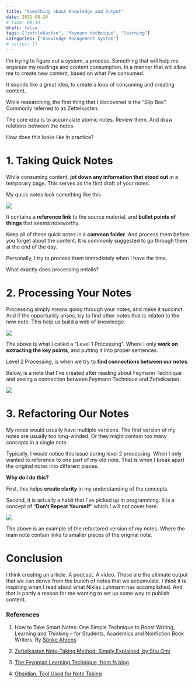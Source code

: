 ```yaml
---
title: "Something about Knowledge and Output"
date: 2021-08-26
# time: 08:44
draft: false
tags: ["zettlekasten", "feymann technique", "learning"]
categories: ["Knowledge Management System"]
# series: []
---
```


I’m trying to figure out a system, a process. Something that will help me organize my readings and content consumption. In a manner that will allow me to create new content, based on what I’ve consumed.

It sounds like a great idea, to create a loop of consuming and creating content.

While researching, the first thing that I discovered is the “Slip Box”. Commonly referred to as Zettelkasten.

The core idea is to accumulate atomic notes. Review them. And draw relations between the notes.

How does this looks like in practice?

# 1. Taking Quick Notes

While consuming content, **jot down any information that stood out** in a temporary page. This serves as the first draft of your notes.

My quick notes look something like this

[![](https://cdn.substack.com/image/fetch/w_1456,c_limit,f_auto,q_auto:good,fl_progressive:steep/https%3A%2F%2Fbucketeer-e05bbc84-baa3-437e-9518-adb32be77984.s3.amazonaws.com%2Fpublic%2Fimages%2F66e86c49-1354-4767-9ec1-a72498fccbb4_981x963.png)](https://cdn.substack.com/image/fetch/f_auto,q_auto:good,fl_progressive:steep/https%3A%2F%2Fbucketeer-e05bbc84-baa3-437e-9518-adb32be77984.s3.amazonaws.com%2Fpublic%2Fimages%2F66e86c49-1354-4767-9ec1-a72498fccbb4_981x963.png)

It contains a **reference link** to the source material, and **bullet points of things** that seems noteworthy.

Keep all of these quick notes in a **common folder**. And process them before you forget about the content. It is commonly suggested to go through them at the end of the day.

Personally, I try to process them immediately when I have the time.

What exactly does processing entails?

# 2. Processing Your Notes

Processing simply means going through your notes, and make it succinct. And if the opportunity arises, try to find other notes that is related to the new note. This help us build a web of knowledge.

[![](https://cdn.substack.com/image/fetch/w_1456,c_limit,f_auto,q_auto:good,fl_progressive:steep/https%3A%2F%2Fbucketeer-e05bbc84-baa3-437e-9518-adb32be77984.s3.amazonaws.com%2Fpublic%2Fimages%2F251727c1-db64-42e4-b5ed-dad4e24a5b2f_1437x576.png)](https://cdn.substack.com/image/fetch/f_auto,q_auto:good,fl_progressive:steep/https%3A%2F%2Fbucketeer-e05bbc84-baa3-437e-9518-adb32be77984.s3.amazonaws.com%2Fpublic%2Fimages%2F251727c1-db64-42e4-b5ed-dad4e24a5b2f_1437x576.png)

The above is what I called a “Level 1 Processing”. Where I only **work on extracting the key points**, and putting it into proper sentences.

Level 2 Processing, is when we try to **find connections between our notes**.

Below, is a note that I’ve created after reading about Feymann Technique and seeing a connection between Feymann Technique and Zettelkasten.

[![](https://cdn.substack.com/image/fetch/w_1456,c_limit,f_auto,q_auto:good,fl_progressive:steep/https%3A%2F%2Fbucketeer-e05bbc84-baa3-437e-9518-adb32be77984.s3.amazonaws.com%2Fpublic%2Fimages%2F5a8d248c-04a2-45f6-b249-a650a53612c6_715x739.png)](https://cdn.substack.com/image/fetch/f_auto,q_auto:good,fl_progressive:steep/https%3A%2F%2Fbucketeer-e05bbc84-baa3-437e-9518-adb32be77984.s3.amazonaws.com%2Fpublic%2Fimages%2F5a8d248c-04a2-45f6-b249-a650a53612c6_715x739.png)

# 3. Refactoring Our Notes

My notes would usually have multiple versions. The first version of my notes are usually too long-winded. Or they might contain too many concepts in a single note.

Typically, I would notice this issue during level 2 processing. When I only wanted to reference to one part of my old note. That is when I break apart the original notes into different pieces.

**Why do I do this?**

First, this helps **create clarity** in my understanding of the concepts.

Second, it is actually a habit that I’ve picked up in programming. It is a concept of “**Don’t Repeat Yourself**” which I will not cover here.

[![](https://cdn.substack.com/image/fetch/w_1456,c_limit,f_auto,q_auto:good,fl_progressive:steep/https%3A%2F%2Fbucketeer-e05bbc84-baa3-437e-9518-adb32be77984.s3.amazonaws.com%2Fpublic%2Fimages%2Fe3553a60-88e1-4fc7-9b39-b6522c87e02f_1697x987.png)](https://cdn.substack.com/image/fetch/f_auto,q_auto:good,fl_progressive:steep/https%3A%2F%2Fbucketeer-e05bbc84-baa3-437e-9518-adb32be77984.s3.amazonaws.com%2Fpublic%2Fimages%2Fe3553a60-88e1-4fc7-9b39-b6522c87e02f_1697x987.png)

The above is an example of the refactored version of my notes. Where the main note contain links to smaller pieces of the original note.

# Conclusion

I think creating an article. A podcast. A video. These are the ultimate output that we can derive from the bunch of notes that we accumulate. I think it is inspiring when I read about what Niklas Luhmann has accomplished. And that is partly a reason for me wanting to set up some way to publish content.

### References

1.  How to Take Smart Notes: One Simple Technique to Boost Writing, Learning and Thinking – for Students, Academics and Nonfiction Book Writers. By [Sönke Ahrens](https://twitter.com/soenke_ahrens?lang=en)
    
2.  [Zettelkasten Note-Taking Method: Simply Explained, by Shu Omi](https://www.youtube.com/watch?v=rOSZOCoqOo8&ab_channel=ShuOmi)
    
3.  [The Feynman Learning Technique, from fs blog](https://fs.blog/2021/02/feynman-learning-technique/)
    
4.  [Obsidian, Tool Used for Note Taking](https://obsidian.md/)